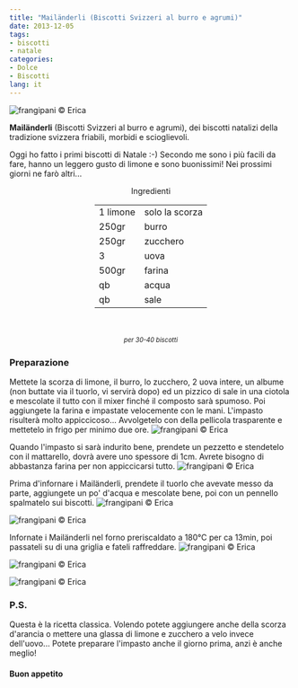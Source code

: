 ```yaml
---
title: "Mailänderli (Biscotti Svizzeri al burro e agrumi)"
date: 2013-12-05
tags:
- biscotti
- natale
categories:
- Dolce
- Biscotti
lang: it
---
```

![](header.jpg "frangipani © Erica")

**Mailänderli** (Biscotti Svizzeri al burro e agrumi), dei biscotti natalizi della tradizione svizzera friabili, morbidi e scioglievoli.

Oggi ho fatto i primi biscotti di Natale :-) Secondo me sono i più facili da fare, hanno un leggero gusto di limone e sono buonissimi! Nei prossimi giorni ne farò altri...


<div id="wrapper" style="text-align: center">
  <div id="yourdiv" style="display: inline-block;">
    <div class="ingredients" itemscope itemtype="http://schema.org/Recipe">
      <span itemprop="name" style="display:none;">Mailänderli (Biscotti Svizzeri al burro e agrumi)</span>
      <span itemprop="recipeCategory" style="display:none;">Dolce</span>
      <img itemprop="image" style="display:none;" class="ignore-gallery-item" src="header.jpeg"/>
      <span itemprop="author" style="display:none;">Erica Raiano</span>
      <span itemprop="description" style="display:none;">Mailänderli (Biscotti Svizzeri al burro e agrumi), dei biscotti natalizi della tradizione svizzera friabili, morbidi e scioglievoli.</span>
      <div class="ingredients-title">Ingredienti</div>
      <table>
        <tbody>
          </tr>      
          <tr itemprop="recipeIngredient">
            <td>1 limone</td>
            <td>solo la scorza</td>
          </tr>      
          <tr itemprop="recipeIngredient">
            <td>250gr</td>
            <td>burro</td>
          </tr>      
          <tr itemprop="recipeIngredient">
            <td>250gr</td>
            <td>zucchero</td>
          </tr>      
          <tr itemprop="recipeIngredient">
            <td>3</td>
            <td>uova</td>
          </tr>      
          <tr itemprop="recipeIngredient">
            <td>500gr</td>
            <td>farina</td>       
          </tr>      
          <tr itemprop="recipeIngredient">
            <td>qb</td>
            <td>acqua</td>        
          </tr>      
          <tr itemprop="recipeIngredient">
            <td>qb</td>
            <td>sale</td>
          </tr>
        </tbody>
      </table>
      <br></br>
      <i class="pull-right" style="font-size: 80%;">per 30-40 biscotti</i>
    </div>
  </div>
</div>


<h3>
  <font color="grey">
    <i class="fa fa-cogs"></i>
  </font> Preparazione
</h3>

Mettete la scorza di limone, il burro, lo zucchero, 2 uova intere, un albume (non buttate via il tuorlo, vi servirà dopo) ed un pizzico di sale in una ciotola e mescolate il tutto con il mixer finché il composto sarà spumoso. Poi aggiungete la farina e impastate velocemente con le mani. L'impasto risulterà molto appiccicoso... Avvolgetelo con della pellicola trasparente e mettetelo in frigo per minimo due ore.
![](impasto.jpg "frangipani © Erica")

Quando l'impasto si sarà indurito bene, prendete un pezzetto e stendetelo con il mattarello, dovrà avere uno spessore di 1cm. Avrete bisogno di abbastanza farina per non appiccicarsi tutto.
![](mattarello.jpg "frangipani © Erica")

Prima d'infornare i Mailänderli, prendete il tuorlo che avevate messo da parte, aggiungete un po' d'acqua e mescolate bene, poi con un pennello spalmatelo sui biscotti.
![](glasur.jpg "frangipani © Erica")

![](crudi.jpg "frangipani © Erica")

Infornate i Mailänderli nel forno preriscaldato a 180°C per ca 13min, poi passateli su di una griglia e fateli raffreddare.
![](risultato1.jpg "frangipani © Erica")

![](risultato2.jpg "frangipani © Erica")

![](risultato3.jpg "frangipani © Erica")


<h3>
  <font color="#FFCC00">
    <i class="fa fa-lightbulb-o"></i>
  </font> P.S.
</h3>


Questa è la ricetta classica. Volendo potete aggiungere anche della scorza d'arancia o mettere una glassa di limone e zucchero a velo invece dell'uovo... Potete preparare l'impasto anche il giorno prima, anzi è anche meglio!

<h4>Buon appetito
  <font color="red">
    <i class="fa fa-smile-o"></i>
  </font>
</h4>